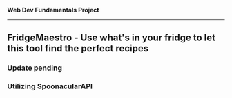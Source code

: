 **Web Dev Fundamentals Project**

---

## FridgeMaestro - Use what's in your fridge to let this tool find the perfect recipes

### Update pending

### Utilizing SpoonacularAPI
